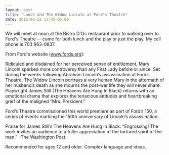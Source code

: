 ```yaml
---
layout: post
title: "Lunch and The Widow Lincoln at Ford's Theatre"
date: 2015-02-22 13:45-05:00
---
```

We will meet at noon at the Bistro D'Oc restaurant prior to walking over to Ford's Theatre -- come for both lunch and the play or just the play. My cell phone is 703 963-0837.

From Ford's website (www.fords.org):

Ridiculed and disdained for her perceived sense of entitlement, Mary Lincoln sparked more controversy than any First Lady before or since. Set during the weeks following Abraham Lincoln’s assassination at Ford’s Theatre, The Widow Lincoln portrays a very human Mary in the aftermath of her husband’s death as she mourns the post-war life they will never share. Playwright James Still (The Heavens Are Hung In Black) returns with an emotional drama that explores the tenacious attitudes and heartbreaking grief of the maligned “Mrs. President.”

Ford’s Theatre commissioned this world premiere as part of Ford’s 150, a series of events marking the 150th anniversary of Lincoln’s assassination.

Praise for James Still’s The Heavens Are Hung In Black:
“Engrossing! The work invites an audience to a fuller appreciation of the tortured spirit of the man.” –The Washington Post

Recommended for ages 12 and older. Complex language and ideas.
